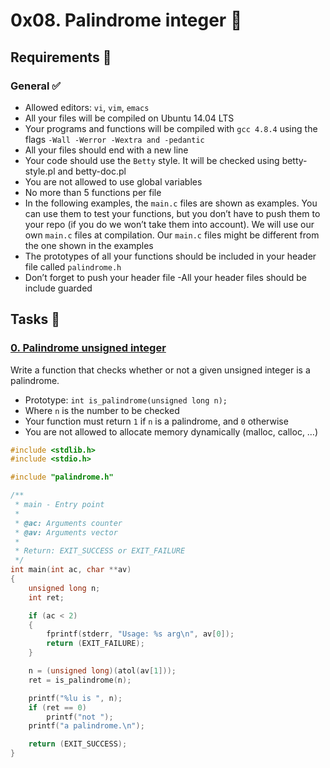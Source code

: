 # 0x08. Palindrome integer :rocket:

## Requirements :pushpin:
### General :white_check_mark:
- Allowed editors: ```vi```, ```vim```, ```emacs```
- All your files will be compiled on Ubuntu 14.04 LTS
- Your programs and functions will be compiled with ```gcc 4.8.4``` using the flags ```-Wall -Werror -Wextra and -pedantic```
- All your files should end with a new line
- Your code should use the ```Betty``` style. It will be checked using betty-style.pl and betty-doc.pl
- You are not allowed to use global variables
- No more than 5 functions per file
- In the following examples, the ```main.c``` files are shown as examples. You can use them to test your functions, but you don’t have to push them to your repo (if you do we won’t take them into account). We will use our own ```main.c``` files at compilation. Our ```main.c``` files might be different from the one shown in the examples
- The prototypes of all your functions should be included in your header file called ```palindrome.h```
- Don’t forget to push your header file
-All your header files should be include guarded

## Tasks :pushpin:
### [0. Palindrome unsigned integer](https://github.com/Cristhian-Carbonell/holbertonschool-interview/blob/main/0x08-palindrome_integer/0-is_palindrome.c)
Write a function that checks whether or not a given unsigned integer is a palindrome.

- Prototype: ```int is_palindrome(unsigned long n);```
- Where ```n``` is the number to be checked
- Your function must return ```1``` if ```n``` is a palindrome, and ```0``` otherwise
- You are not allowed to allocate memory dynamically (malloc, calloc, …)
```C
#include <stdlib.h>
#include <stdio.h>

#include "palindrome.h"

/**
 * main - Entry point
 *
 * @ac: Arguments counter
 * @av: Arguments vector
 *
 * Return: EXIT_SUCCESS or EXIT_FAILURE
 */
int main(int ac, char **av)
{
    unsigned long n;
    int ret;

    if (ac < 2)
    {
        fprintf(stderr, "Usage: %s arg\n", av[0]);
        return (EXIT_FAILURE);
    }

    n = (unsigned long)(atol(av[1]));
    ret = is_palindrome(n);

    printf("%lu is ", n);
    if (ret == 0)
        printf("not ");
    printf("a palindrome.\n");

    return (EXIT_SUCCESS);
}
```
